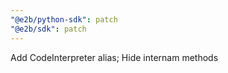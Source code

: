 ```yaml
---
"@e2b/python-sdk": patch
"@e2b/sdk": patch
---
```


Add CodeInterpreter alias; Hide internam methods
